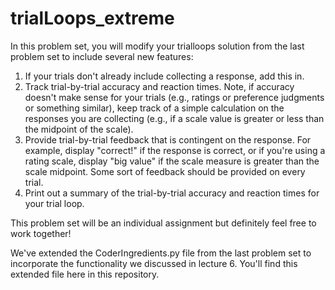 # trialLoops_extreme

In this problem set, you will modify your trialloops solution from the last problem set to include several new features:

1. If your trials don't already include collecting a response, add this in.
2. Track trial-by-trial accuracy and reaction times. Note, if accuracy doesn't make sense for your trials (e.g., ratings or preference judgments or something similar), keep track of a simple calculation on the responses you are collecting (e.g., if a scale value is greater or less than the midpoint of the scale).
3. Provide trial-by-trial feedback that is contingent on the response. For example, display "correct!" if the response is correct, or if you're using a rating scale, display "big value" if the scale measure is greater than the scale midpoint. Some sort of feedback should be provided on every trial.
4. Print out a summary of the trial-by-trial accuracy and reaction times for your trial loop.

This problem set will be an individual assignment but definitely feel free to work together!

We've extended the CoderIngredients.py file from the last problem set to incorporate the functionality we discussed in lecture 6. You'll find this extended file here in this repository.
